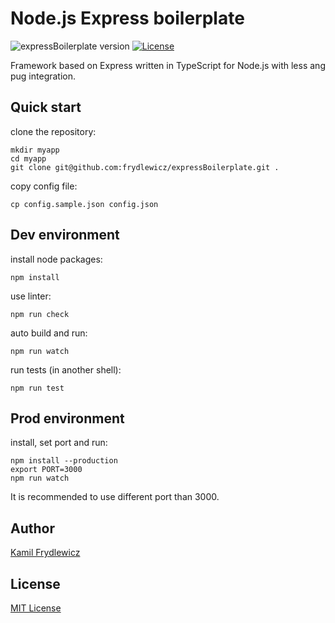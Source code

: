 # Node.js Express boilerplate

![expressBoilerplate version](https://img.shields.io/expressBoilerplate-1.0.0-green.svg)
[![License](https://img.shields.io/badge/license-MIT-red.svg)](https://opensource.org/licenses/MIT)

Framework based on Express written in TypeScript for Node.js with less ang pug integration.

## Quick start

clone the repository:
```
mkdir myapp
cd myapp
git clone git@github.com:frydlewicz/expressBoilerplate.git .
```

copy config file:
```
cp config.sample.json config.json
```

## Dev environment

install node packages:
```
npm install
```

use linter:
```
npm run check
```

auto build and run:
```
npm run watch
```

run tests (in another shell):
```
npm run test
```

## Prod environment

install, set port and run:
```
npm install --production
export PORT=3000
npm run watch
```
It is recommended to use different port than 3000.

## Author
[Kamil Frydlewicz](https://frydlewicz.pl)

## License
[MIT License](LICENSE)
